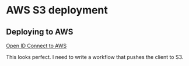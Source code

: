 # AWS S3 deployment

## Deploying to AWS

[Open ID Connect to AWS](https://docs.github.com/en/actions/deployment/security-hardening-your-deployments/configuring-openid-connect-in-amazon-web-services)

This looks perfect. I need to write a workflow that pushes the client to S3.
